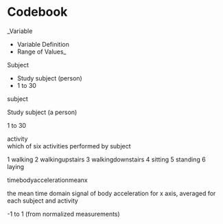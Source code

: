Codebook
========

_Variable
* Variable Definition
* Range of Values_

Subject
* Study subject (person)
* 1 to 30

  
subject	
  
Study subject (a person)	
  
1 to 30

activity	
  which of six activities performed by subject

  1 walking 2 walkingupstairs 3 walkingdownstairs 4 sitting 5 standing 6 laying
  
timebodyaccelerationmeanx	

  the mean time domain signal of body acceleration for x axis, averaged for each subject and activity	

  -1 to 1 (from normalized measurements)
